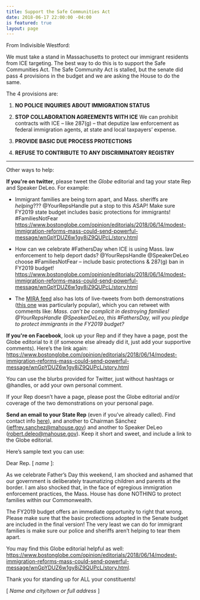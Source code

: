 ```yaml
---
title: Support the Safe Communities Act
date: 2018-06-17 22:00:00 -04:00
is featured: true
layout: page
---
```


From Indivisible Westford:

We must take a stand in Massachusetts to protect our immigrant residents from ICE targeting.  The best way to do this is to support the Safe Communities Act.  The Safe Community Act is stalled, but the senate did pass 4 provisions in the budget and we are asking the House to do the same.

The 4 provisions are:

1. **NO POLICE INQUIRIES ABOUT IMMIGRATION STATUS**

2. **STOP COLLABORATION AGREEMENTS WITH ICE**
   We can prohibit contracts with ICE – like 287(g) – that deputize law enforcement as federal immigration agents, at state and local taxpayers’ expense.

3. **PROVIDE BASIC DUE PROCESS PROTECTIONS**

4. **REFUSE TO CONTRIBUTE TO ANY DISCRIMINATORY REGISTRY**

---

Other ways to help:

**If you're on twitter**, please tweet the *Globe* editorial and tag your state Rep and Speaker DeLeo.  For example:

* Immigrant families are being torn apart, and Mass. sheriffs are *helping*??? @YourRepsHandle put a stop to this ASAP! Make sure FY2019 state budget includes basic protections for immigrants! #FamiliesNotFear https://www.bostonglobe.com/opinion/editorials/2018/06/14/modest-immigration-reforms-mass-could-send-powerful-message/wnGpYDUZ6w1gy8iZ9QUPcL/story.html


* How can we celebrate #FathersDay when ICE is using Mass. law enforcement to help deport dads? @YourRepsHandle @SpeakerDeLeo choose #FamiliesNotFear – include basic protections & 287(g) ban in FY2019 budget! https://www.bostonglobe.com/opinion/editorials/2018/06/14/modest-immigration-reforms-mass-could-send-powerful-message/wnGpYDUZ6w1gy8iZ9QUPcL/story.html


* The [MIRA feed](https://twitter.com/MIRACoalition) also has lots of live-tweets from both demonstrations ([this one](https://twitter.com/MIRACoalition/status/1007316786386210816) was particularly popular), which you can retweet with comments like:  *Mass. can’t be complicit in destroying families! @YourRepsHandle @SpeakerDeLeo, this #FathersDay, will you pledge to protect immigrants in the FY2019 budget?*

**If you're on Facebook**, look up your Rep and if they have a page, post the Globe editorial to it (if someone else already did it, just add your supportive comments). Here’s the link again: https://www.bostonglobe.com/opinion/editorials/2018/06/14/modest-immigration-reforms-mass-could-send-powerful-message/wnGpYDUZ6w1gy8iZ9QUPcL/story.html

You can use the blurbs provided for Twitter, just without hashtags or @handles, or add your own personal comment.

If your Rep doesn’t have a page, please post the Globe editorial and/or coverage of the two demonstrations on your personal page.

**Send an email to your State Rep** (even if you’ve already called). Find contact info [here](https://malegislature.gov/Search/FindMyLegislator)), and another to Chairman Sánchez (jeffrey.sanchez@mahouse.gov) and another to Speaker DeLeo (robert.deleo@mahouse.gov). Keep it short and sweet, and include a link to the Globe editorial.

Here’s sample text you can use:

Dear Rep. \[ *name* \]:

As we celebrate Father’s Day this weekend, I am shocked and ashamed that our government is deliberately traumatizing children and parents at the border. I am also shocked that, in the face of egregious immigration enforcement practices, the Mass. House has done NOTHING to protect families within our Commonwealth.

The FY2019 budget offers an immediate opportunity to right that wrong. Please make sure that the basic protections adopted in the Senate budget are included in the final version! The very least we can do for immigrant families is make sure our police and sheriffs aren’t helping to tear them apart.

You may find this Globe editorial helpful as well: https://www.bostonglobe.com/opinion/editorials/2018/06/14/modest-immigration-reforms-mass-could-send-powerful-message/wnGpYDUZ6w1gy8iZ9QUPcL/story.html.

Thank you for standing up for ALL your constituents!

\[ *Name and city/town or full address* \]